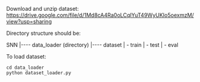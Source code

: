 Download and unzip dataset: https://drive.google.com/file/d/1Md8cA4Ra0oLCqlYuT49WyUKIo5oexmzM/view?usp=sharing

Directory structure should be:

SNN
|---- data_loader (directory)
|---- dataset
        | - train
        | - test
        | - eval

To load dataset:
```
cd data_loader
python dataset_loader.py
```


